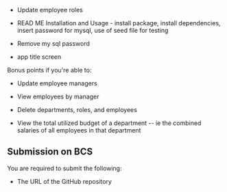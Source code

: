 - Update employee roles

- READ ME Installation and Usage - install package, install dependencies, insert password for mysql, use of seed file for testing

- Remove my sql password

- app title screen

Bonus points if you're able to:

- Update employee managers

- View employees by manager

- Delete departments, roles, and employees

- View the total utilized budget of a department -- ie the combined salaries of all employees in that department

## Submission on BCS

You are required to submit the following:

- The URL of the GitHub repository
